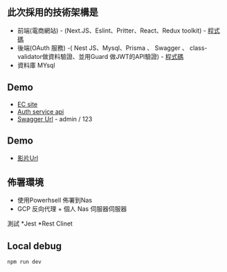 ## 此次採用的技術架構是
* 前端(電商網站) - (Next.JS、Eslint、Pritter、React、Redux toolkit) - [程式碼](https://github.com/markku636/oauth.nextjs)
* 後端(OAuth 服務) -( Nest JS、Mysql、Prisma 、 Swagger 、 class-validator做資料驗證、並用Guard 做JWT的API驗證) - [程式碼](https://github.com/markku636/oauth.nest.api)
* 資料庫 MYsql

## Demo 
* [EC site](https://oauth-nextjs.letgo.com.tw)
* [Auth service api](https://oauth-nestjs-api.letgo.com.tw)
* [Swagger Url](https://oauth-nestjs-api.letgo.com.tw/docs) -  admin / 123

## Demo
* [影片Url](https://www.loom.com/share/fdac0b89ace64bc3b3ad5a85098d0499)

## 佈署環境
* 使用Powerhsell 佈署到Nas 
* GCP 反向代理 + 個人 Nas 伺服器伺服器

測試
*Jest
*Rest Clinet 

## Local debug
```
npm run dev
```